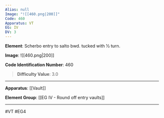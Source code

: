 ```yaml
---
Alias: null
Image: "![[460.png|200]]"
Code: 460
Apparatus: VT
EG: IV
DV: 3
---
```

**Element**: Scherbo entry to salto bwd. tucked with 1⁄2 turn.

**Image**:
![[460.png|200]]

**Code Identification Number**: 460

>**Difficulty Value**: 3.0

___
**Apparatus**: [[Vault]]

**Element Group**: [[EG IV - Round off entry vaults]]
___
#VT #EG4
